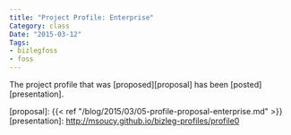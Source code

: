 ```yaml
---
title: "Project Profile: Enterprise"
Category: class
Date: "2015-03-12"
Tags:
- bizlegfoss
- foss
---
```


The project profile that was [proposed][proposal] has been [posted][presentation].

[proposal]: {{< ref "/blog/2015/03/05-profile-proposal-enterprise.md" >}}
[presentation]: http://msoucy.github.io/bizleg-profiles/profile0
